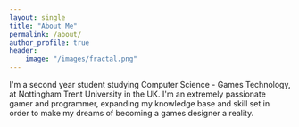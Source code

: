 ```yaml
---
layout: single
title: "About Me"
permalink: /about/
author_profile: true
header:
    image: "/images/fractal.png"
---
```


I'm a second year student studying Computer Science - Games Technology, at Nottingham Trent University in the UK. I'm an extremely passionate gamer and programmer, expanding my knowledge base and skill set in order to make my dreams of becoming a games designer a reality.
